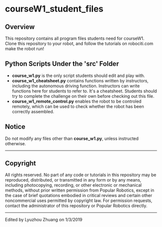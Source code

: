 # courseW1_student_files

## Overview
This repository contains all program files students need for courseW1. Clone this repository to your robot, and follow the tutorials on robociti.com make the robot run!


## Python Scripts Under the 'src' Folder  
- **course_w1.py** is the only script students should edit and play with.
- **course_w1_cheatsheet.py** contains functions written by instructors, including the autonomous driving function. Instructors can write functions here for students to refer to. It's a cheatsheet. Students should try to complete the challenge on their own before checking out this file.
- **course_w1_remote_control.py** enables the robot to be controled remotely, which can be used to check whether the robot has been correctly assembled.


## Notice
Do not modify any files other than **course_w1.py**, unless instructed otherwise.  

---

## Copyright
All rights reserved. No part of any code or tutorials in this repository may be reproduced, distributed, or transmitted in any form or by any means, including photocopying, recording, or other electronic or mechanical methods, without prior written permission from Popular Robotics, except in the case of brief quotations embodied in critical reviews and certain other noncommercial uses permitted by copyright law. For permission requests, contact the administrator of this repository or Popular Robotics directly.

---

Edited by Lyuzhou Zhuang on 1/3/2019

